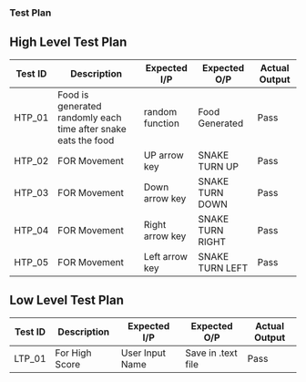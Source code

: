 ### Test Plan

## High Level Test Plan
|Test ID |Description |Expected I/P |Expected O/P |Actual Output |
|---|---|---|---|---|
|HTP_01 |Food is generated randomly each time after snake eats the food|random function |Food Generated |Pass |
|HTP_02 |FOR Movement |UP arrow key |SNAKE TURN UP |Pass |
|HTP_03 |FOR Movement |Down arrow key |SNAKE TURN DOWN |Pass |
|HTP_04 |FOR Movement |Right arrow key |SNAKE TURN RIGHT |Pass |
|HTP_05 |FOR Movement |Left arrow key |SNAKE TURN LEFT |Pass |

## Low Level Test Plan
|Test ID |Description |Expected I/P |Expected O/P |Actual Output |
|---|---|---|---|---|
|LTP_01 |For High Score |User Input Name |Save in .text file |Pass |
